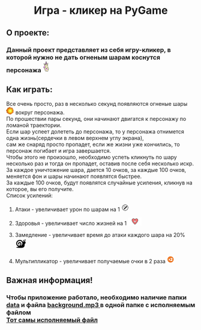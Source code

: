 <h1 align="center">Игра - кликер на PyGame</h1>
<h2>О проекте:</h2>
<h3>Данный проект представляет из себя игру-кликер, в которой нужно не дать огненым шарам коснутся персонажа <img widht="30px" height="30px" src="https://github.com/An4nasik/Pygame-project/blob/main/data/hero.png"></h3>
<h2>Как играть:</h2>
<p>Все очень просто, раз в несколько секунд появляются огненые шары <img widht="20px" height="20px" src="https://github.com/An4nasik/Pygame-project/blob/main/data/fireball.png"> вокруг персонажа. 
  <br> По прошествии пары секунд, они начинают двигатся к персонажу по ломаной траектории.
  <br> Если шар успеет долететь до персонажа, то у персонажа отнимется одна жизнь(сердечки в левом верхнем углу экрана),
  <br> сам же снаряд просто пропадет, если же жизни уже кончились, то персонаж погибает и игра завершается.
  <br> Чтобы этого не произошло, необходимо успеть кликнуть по шару несколько раз и тогда он пропадет, оставив после себя несколько искр.
  <br> За каждое уничтожение шара, дается 10 очков, за каждые 100 очков, меняется фон и шары начинают появлятся быстрее.
  <br> За каждые 100 очков, будут появлятся случайные усиления, кликнув на которое, вы его получите.
  <br> Список усилений:
  <ol> 
    <li><p>Атаки - увеличивает урон по шарам на 1 <img widht="20px" height="20px" src="https://github.com/An4nasik/Pygame-project/blob/main/data/attack_baff.png"></p></li>
    <li><p>Здоровья - увеличивает число жизней на 1 <img widht="20px" height="20px" src="https://github.com/An4nasik/Pygame-project/blob/main/data/health_up.png"></p></li>
    <li><p>Замедление - увеличивает время до атаки каждого шара на 20% <img widht="30px" height="30px" src="https://github.com/An4nasik/Pygame-project/blob/main/data/slow.png"></p></li>
    <li><p>Мультипликатор - увеличивает получаемые очки в 2 раза <img widht="20px" height="20px" src="https://github.com/An4nasik/Pygame-project/blob/main/data/multi.png"></p></li>
  </ol>
<p>
<h2>Важная информация!</h2>
<h3>Чтобы приложение работало, необходимо наличие папки <a href="https://github.com/An4nasik/Pygame-project/tree/main/data">data</a> и файла <a href="https://github.com/An4nasik/Pygame-project/blob/main/background.mp3"> background.mp3 </a> в одной папке с исполняемым файлом 
<br> <a href="https://disk.yandex.ru/d/dLCm9DKH__QKNw"> Тот самы исполняемый файл</a> 
</h3>
